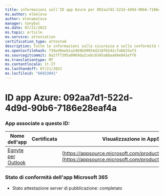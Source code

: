 ```yaml
---
title: informazioni sull'ID app Azure per 092aa7d1-522d-4d9d-90b6-7186e28eaf4a
ms.author: elmalova
author: elenamalova
manager: tonybal
ms.date: 07/21/2022
ms.topic: article
ms.service: attestation
certification_type: attested
description: Tutte le informazioni sulla sicurezza e sulla conformità disponibili per 092aa7d1-522d-4d9d-90b6-7186e28eaf4a.
ms.openlocfilehash: 739ed9eeb1a2469b99954d210f0242cfa6625ef3
ms.sourcegitcommit: 0a27f7395a0969da2cebc8345a88aa69e841eff6
ms.translationtype: MT
ms.contentlocale: it-IT
ms.lasthandoff: 07/21/2022
ms.locfileid: "66923041"
---
```

# <a name="azure-app-id-092aa7d1-522d-4d9d-90b6-7186e28eaf4a"></a>ID app Azure: 092aa7d1-522d-4d9d-90b6-7186e28eaf4a


### <a name="apps-associated-with-this-id"></a>App associate a questo ID:
| **Nome dell'app** | **Certificata** | **Visualizzazione in AppSource** |
|--------------|---------------|-----------------------|
| [Egnyte per Outlook](../forward/WA200004177.md) |  | [https://appsource.microsoft.com/product/office/WA200004177](https://appsource.microsoft.com/product/office/WA200004177) |

### <a name="microsoft-365-app-compliance-status"></a>Stato di conformità dell'app Microsoft 365
- Stato attestazione server di pubblicazione: completato
